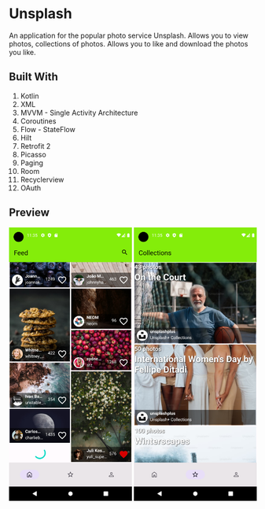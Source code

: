 # Unsplash
An application for the popular photo service Unsplash. Allows you to view photos, collections of photos. Allows you to like and download the photos you like.

## Built With
1. Kotlin
2. XML
3. MVVM - Single Activity Architecture
4. Coroutines
5. Flow - StateFlow
6. Hilt
7. Retrofit 2
8. Picasso
9. Paging
10. Room
11. Recyclerview
12. OAuth

## Preview
<img src="home.png" width="250" /> <img src="collections.png" width="250" />
